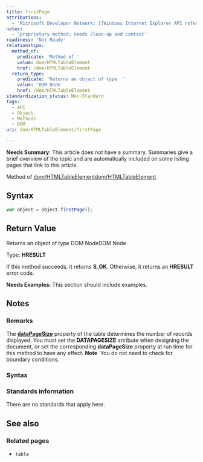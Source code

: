 ```yaml
---
title: firstPage
attributions:
  - 'Microsoft Developer Network: [[Windows Internet Explorer API reference](http://msdn.microsoft.com/en-us/library/ie/hh828809%28v=vs.85%29.aspx) Article]'
notes:
  - 'proprietary method; needs clean-up and context'
readiness: 'Not Ready'
relationships:
  method_of:
    predicate: 'Method of '
    value: dom/HTMLTableElement
    href: /dom/HTMLTableElement
  return_type:
    predicate: 'Returns an object of type  '
    value: 'DOM Node'
    href: /dom/HTMLTableElement
standardization_status: Non-Standard
tags:
  - API
  - Object
  - Methods
  - DOM
uri: dom/HTMLTableElement/firstPage

---
```

**Needs Summary**: This article does not have a summary. Summaries give a brief overview of the topic and are automatically included on some listing pages that link to this article.

Method of [dom/HTMLTableElement](/dom/HTMLTableElement)[dom/HTMLTableElement](/dom/HTMLTableElement)

## Syntax

``` js
var object = object.firstPage();
```

## Return Value

Returns an object of type DOM NodeDOM Node

Type: **HRESULT**

If this method succeeds, it returns **S\_OK**. Otherwise, it returns an **HRESULT** error code.

**Needs Examples**: This section should include examples.

## Notes

### Remarks

The [**dataPageSize**](/html/attributes/dataPageSize) property of the table determines the number of records displayed. You must set the **DATAPAGESIZE** attribute when designing the document, or set the corresponding **dataPageSize** property at run time for this method to have any effect. **Note**  You do not need to check for boundary conditions.

### Syntax

### Standards information

There are no standards that apply here.

## See also

### Related pages

-   `table`
